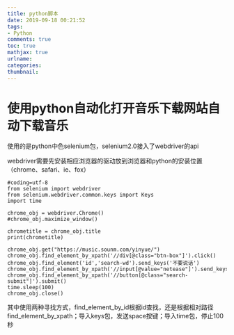 ```yaml
---
title: python脚本
date: 2019-09-18 00:21:52
tags: 
- Python
comments: true
toc: true
mathjax: true
urlname:
categories:
thumbnail:
---
```

# 使用python自动化打开音乐下载网站自动下载音乐

使用的是python中色selenium包，selenium2.0接入了webdriver的api

webdriver需要先安装相应浏览器的驱动放到浏览器和python的安装位置（chrome、safari、ie、fox）


```
#coding=utf-8
from selenium import webdriver
from selenium.webdriver.common.keys import Keys
import time

chrome_obj = webdriver.Chrome()
#chrome_obj.maximize_window()

chrometitle = chrome_obj.title
print(chrometitle)

chrome_obj.get("https://music.sounm.com/yinyue/")
chrome_obj.find_element_by_xpath('//div[@class="btn-box"]').click()
chrome_obj.find_element('id','search-wd').send_keys('不要说话')
chrome_obj.find_element_by_xpath('//input[@value="netease"]').send_keys(Keys.SPACE)
chrome_obj.find_element_by_xpath('//button[@class="search-submit"]').submit()
time.sleep(100)
chrome_obj.close()
```

其中使用两种寻找方式，find_element_by_id根据id查找，还是根据相对路径find_element_by_xpath；导入keys包，发送space按键；导入time包，停止100秒